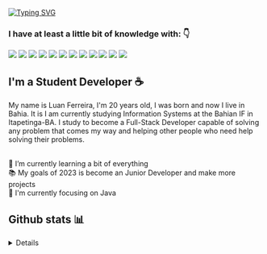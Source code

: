 <!-- //HEADER// -->
[![Typing SVG](https://readme-typing-svg.herokuapp.com?font=Kanit&color=414141&background=FFFFFF00&vCenter=true&lines=%F0%9F%91%8B+Hello+World!!;%E2%98%95+My+name+is+Luan+Ferreira+;Welcome+to+my+GitHub+Profile)](https://git.io/typing-svg)
### I have at least a little bit of knowledge with: 👇
<p style="color:blue">
<img src="https://img.shields.io/badge/JavaScript-F7DF1E?style=for-the-badge&logo=javascript&logoColor=black">
<img src="https://img.shields.io/badge/Node.js-43853D?style=for-the-badge&logo=node.js&logoColor=white">
<img src="https://img.shields.io/badge/TypeScript-007ACC?style=for-the-badge&logo=typescript&logoColor=white">
<img src="https://img.shields.io/badge/HTML5-E34F26?style=for-the-badge&logo=html5&logoColor=white">
<img src="https://img.shields.io/badge/CSS3-1572B6?style=for-the-badge&logo=css3&logoColor=white">
<img src="https://img.shields.io/badge/Java-4fed00?style=for-the-badge&logo=java&logoColor=white">
<img src="https://img.shields.io/badge/Angular-ed000c?style=for-the-badge&logo=angular&logoColor=white">
<img src="https://img.shields.io/badge/Spring-4fed00?style=for-the-badge&logo=spring&logoColor=white">
<img src="https://img.shields.io/badge/React-20232A?style=for-the-badge&logo=react&logoColor=61DAFB">
<img src="https://img.shields.io/badge/Bootstrap-563D7C?style=for-the-badge&logo=bootstrap&logoColor=white">
<img src="https://img.shields.io/badge/styled--components-DB7093?style=for-the-badge&logo=styled-components&logoColor=white">
<img src="https://img.shields.io/badge/MongoDB-4EA94B?style=for-the-badge&logo=mongodb&logoColor=white">
</p>

<!-- //BIO// -->

## I'm a Student Developer ☕
  My name is Luan Ferreira, I'm 20 years old, I was born and now I live in Bahia. It is
  I am currently studying Information Systems at the Bahian IF in Itapetinga-BA.
  I study to become a Full-Stack Developer capable of solving any problem that comes my way and helping other people who need help solving their problems.
  
<br>
🌱 I’m currently learning a bit of everything 
<br>
📚 My goals of 2023 is become an Junior Developer and make more projects
<br>
📙 I'm currently focusing on Java
<br>

## Github stats 📊 

<details> 
